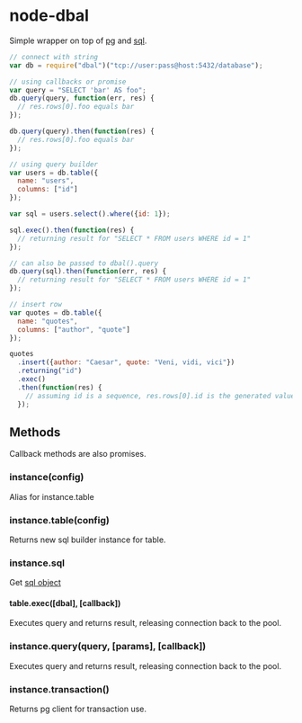 # node-dbal

Simple wrapper on top of [pg](https://github.com/brianc/node-postgres) and [sql](https://github.com/brianc/node-sql).

```javascript
// connect with string
var db = require("dbal")("tcp://user:pass@host:5432/database");

// using callbacks or promise
var query = "SELECT 'bar' AS foo";
db.query(query, function(err, res) {
  // res.rows[0].foo equals bar
});

db.query(query).then(function(res) {
  // res.rows[0].foo equals bar
});

// using query builder
var users = db.table({
  name: "users",
  columns: ["id"]
});

var sql = users.select().where({id: 1});

sql.exec().then(function(res) {
  // returning result for "SELECT * FROM users WHERE id = 1"
});

// can also be passed to dbal().query
db.query(sql).then(function(err, res) {
  // returning result for "SELECT * FROM users WHERE id = 1"
});

// insert row
var quotes = db.table({
  name: "quotes",
  columns: ["author", "quote"]
});

quotes
  .insert({author: "Caesar", quote: "Veni, vidi, vici"})
  .returning("id")
  .exec()
  .then(function(res) {
    // assuming id is a sequence, res.rows[0].id is the generated value
  });
```

## Methods
Callback methods are also promises.

### instance(config)
Alias for instance.table

### instance.table(config)
Returns new sql builder instance for table.

### instance.sql
Get [sql object](https://github.com/brianc/node-sql)

#### table.exec([dbal], [callback])
Executes query and returns result, releasing connection back to the pool.

### instance.query(query, [params], [callback])
Executes query and returns result, releasing connection back to the pool.

### instance.transaction()
Returns pg client for transaction use.
